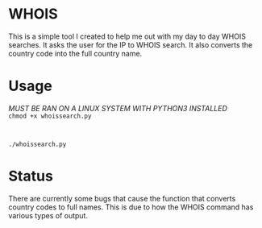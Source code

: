 # WHOIS
This is a simple tool I created to help me out with my day to day WHOIS searches. It asks the user for the IP to WHOIS search. It also converts the country code into the full country name.

# Usage

*MUST BE RAN ON A LINUX SYSTEM WITH PYTHON3 INSTALLED*
<code>
chmod +x whoissearch.py

./whoissearch.py
</code>
# Status

There are currently some bugs that cause the function that converts country codes to full names. This is due to how the WHOIS command has various types of output.

